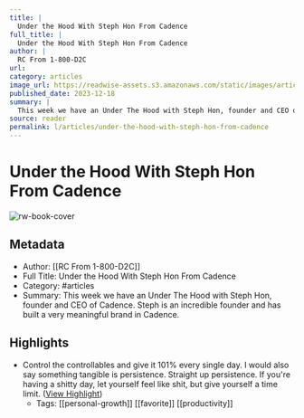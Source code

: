 ```yaml
---
title: |
  Under the Hood With Steph Hon From Cadence
full_title: |
  Under the Hood With Steph Hon From Cadence
author: |
  RC From 1-800-D2C
url: 
category: articles
image_url: https://readwise-assets.s3.amazonaws.com/static/images/article3.5c705a01b476.png
published_date: 2023-12-18
summary: |
  This week we have an Under The Hood with Steph Hon, founder and CEO of Cadence. Steph is an incredible founder and has built a very meaningful brand in Cadence.
source: reader
permalink: l/articles/under-the-hood-with-steph-hon-from-cadence
---
```

# Under the Hood With Steph Hon From Cadence

![rw-book-cover](https://readwise-assets.s3.amazonaws.com/static/images/article3.5c705a01b476.png)

## Metadata
- Author: [[RC From 1-800-D2C]]
- Full Title: Under the Hood With Steph Hon From Cadence
- Category: #articles
- Summary: This week we have an Under The Hood with Steph Hon, founder and CEO of Cadence. Steph is an incredible founder and has built a very meaningful brand in Cadence.

## Highlights
- Control the controllables and give it 101% every single day. I would also say something tangible is persistence. Straight up persistence. If you're having a shitty day, let yourself feel like shit, but give yourself a time limit. ([View Highlight](https://read.readwise.io/read/01hhzftppcght3s06z8aygwetj))
    - Tags: [[personal-growth]] [[favorite]] [[productivity]] 


